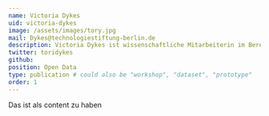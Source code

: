 ```yaml
---
name: Victoria Dykes
uid: victoria-dykes
image: /assets/images/tory.jpg
mail: Dykes@technologiestiftung-berlin.de
description: Victoria Dykes ist wissenschaftliche Mitarbeiterin im Bereich Open Data bei der Technologiestiftung Berlin. Sie studierte Public Policy an der Hertie School of Governance in Berlin. Der Fokus ihrer Arbeit liegt auf der Frage, wie Open Data Städte verändern kann und wie auch Verwaltungen Technologie und Daten nutzen können, um Prozesse und Services zu verbessern.
twitter: toridykes
github:
position: Open Data
type: publication # could also be "workshop", "dataset", "prototype"
order: 1
---
```



Das ist als content zu haben
